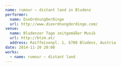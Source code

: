 ```yaml
---
name: rumour — distant land in Bludenz
performer:
  name: DieOrdnungDerDinge
  url: http://www.dieordnungderdinge.com/
venue:
  name: Bludenzer Tage zeit­gemäßer Musik
  url: http://btzm.at/
  address: Raiffeisenpl. 1, 6700 Bludenz, Austria
date: 2014-11-20 20:00
works:
  - name: rumour — distant land
---
```

